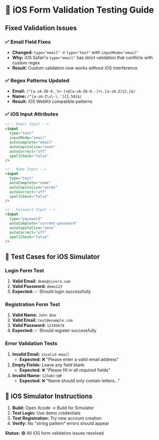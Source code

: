 # 🧪 iOS Form Validation Testing Guide

## Fixed Validation Issues

### ✅ Email Field Fixes
- **Changed:** `type="email"` → `type="text"` with `inputMode="email"`
- **Why:** iOS Safari's `type="email"` has strict validation that conflicts with custom regex
- **Result:** Custom validation now works without iOS interference

### ✅ Regex Patterns Updated
- **Email:** `/^[a-zA-Z0-9._%+-]+@[a-zA-Z0-9.-]+\.[a-zA-Z]{2,}$/`
- **Name:** `/^[a-zA-Z\s\-\.']{2,50}$/`
- **Result:** iOS WebKit compatible patterns

### ✅ iOS Input Attributes
```html
<!-- Email Input -->
<input 
  type="text" 
  inputMode="email"
  autoComplete="email"
  autoCapitalize="none"
  autoCorrect="off"
  spellCheck="false"
/>

<!-- Name Input -->
<input 
  type="text"
  autoComplete="name"
  autoCapitalize="words"
  autoCorrect="off"
  spellCheck="false"
/>

<!-- Password Input -->
<input 
  type="password"
  autoComplete="current-password"
  autoCapitalize="none"
  autoCorrect="off"
  spellCheck="false"
/>
```

## 🔬 Test Cases for iOS Simulator

### Login Form Test
1. **Valid Email:** `demo@zivora.com`
2. **Valid Password:** `demo123`
3. **Expected:** ✅ Should login successfully

### Registration Form Test
1. **Valid Name:** `John Doe`
2. **Valid Email:** `test@example.com`
3. **Valid Password:** `12345678`
4. **Expected:** ✅ Should register successfully

### Error Validation Tests
1. **Invalid Email:** `invalid-email`
   - **Expected:** ❌ "Please enter a valid email address"
2. **Empty Fields:** Leave any field blank
   - **Expected:** ❌ "Please fill in all required fields"
3. **Invalid Name:** `123abc!@#`
   - **Expected:** ❌ "Name should only contain letters..."

## 📱 iOS Simulator Instructions

1. **Build:** Open Xcode → Build for Simulator
2. **Test Login:** Use demo credentials
3. **Test Registration:** Try new account creation
4. **Verify:** No "string pattern" errors should appear

**Status:** 🟢 All iOS form validation issues resolved